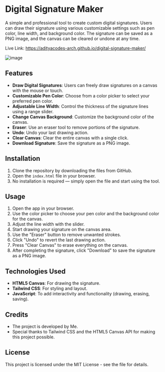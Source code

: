 # Digital Signature Maker

A simple and professional tool to create custom digital signatures. Users can draw their signature using various customizable settings such as pen color, line width, and background color. The signature can be saved as a PNG image, and the canvas can be cleared or undone at any time.

Live Link: https://adityacodes-arch.github.io/digital-signature-maker/


![image](![image](https://github.com/user-attachments/assets/5766904a-3896-4a14-9b10-3b232d1cb06d)
)

## Features
- **Draw Digital Signatures**: Users can freely draw signatures on a canvas with the mouse or touch.
- **Customizable Pen Color**: Choose from a color picker to select your preferred pen color.
- **Adjustable Line Width**: Control the thickness of the signature lines using a range slider.
- **Change Canvas Background**: Customize the background color of the canvas.
- **Eraser**: Use an eraser tool to remove portions of the signature.
- **Undo**: Undo your last drawing action.
- **Clear Canvas**: Clear the entire canvas with a single click.
- **Download Signature**: Save the signature as a PNG image.

## Installation

1. Clone the repository by downloading the files from GitHub.
2. Open the `index.html` file in your browser.
3. No installation is required — simply open the file and start using the tool.

## Usage

1. Open the app in your browser.
2. Use the color picker to choose your pen color and the background color for the canvas.
3. Adjust the line width with the slider.
4. Start drawing your signature on the canvas area.
5. Use the "Eraser" button to remove unwanted strokes.
6. Click "Undo" to revert the last drawing action.
7. Press "Clear Canvas" to erase everything on the canvas.
8. After completing the signature, click "Download" to save the signature as a PNG image.

## Technologies Used
- **HTML5 Canvas**: For drawing the signature.
- **Tailwind CSS**: For styling and layout.
- **JavaScript**: To add interactivity and functionality (drawing, erasing, saving).

## Credits
- The project is developed by Me.
- Special thanks to Tailwind CSS and the HTML5 Canvas API for making this project possible.

## License
This project is licensed under the MIT License - see the file for details.
